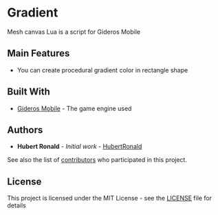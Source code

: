 # Gradient
Mesh canvas Lua is a script for Gideros Mobile

## Main Features
* You can create procedural gradient color in rectangle shape
<p align="center">
<a href="https://raw.githubusercontent.com/HubertRonald/Gradient/master/Results/RegularPolygons.png" title="RegularPolygons"/></a></p>

## Built With

* [Gideros Mobile](http://giderosmobile.com//) - The game engine used

## Authors

* **Hubert Ronald** - *Initial work* - [HubertRonald](https://github.com/HubertRonald)

See also the list of [contributors](https://github.com/HubertRonald/Gradient/contributors) who participated in this project.

## License

This project is licensed under the MIT License - see the [LICENSE](LICENSE) file for details

